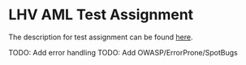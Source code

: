 # LHV AML Test Assignment

The description for test assignment can be found [here](https://recruit-main.s3.eu-north-1.amazonaws.com/production/lhv.SCui7v2qyQ/2bWj6A3ApjvfaSx7/lhv-aml.pdf).

TODO: Add error handling
TODO: Add OWASP/ErrorProne/SpotBugs
